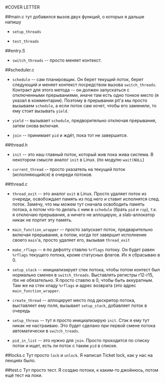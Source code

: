 #COVER LETTER

##main.c
тут добавился вызов двух функций, о которых я дальше напишу

* `setup_threads`

* `test_threads`

##entry.S
* `switch_threads` -- просто меняет контекст.

##scheduler.c
* `schedule` -- сам планировщик. Он берет текущий поток, берет следующий и меняет контекст посредством вызова `switch_threads`.
Контракт для этого метода -- он должен запускаться с отключенными прерываниями, иначе там есть одно тонкое место (я указал в комментарии).
Поэтому в прерывании pit'a мы просто вызываем `schedule`, а если поток сам хочет, чтобы его заменили, то ему стоит вызывать `yield`.

* `yield` -- вызывает `schedule`, предворительно отключая прерывания, затем снова включая.

* `join` -- принимает `pid` и ждёт, пока тот не завершится.

##thread.h
* `init` -- это наш главный поток, который жив пока жива система. В некотором смысле аналог `init` в Linux. (по модулю `wait(NULL`)

* `current_thread` -- просто указатель на текущий поток (исполняющийся) в очереди потоков.

##thread.c

* `thread_exit` -- это аналог `exit` в Linux. Просто удаляет поток из очереди, освобождает память из под него и ставит исполнятся след. поток.
Замечу, что мы можем тут сначала освободить память потока, а потом что-то делать с ним в `schedule` (брать `pid` и `rsp`), т.к. я отключаю прерывания,
а ничего не аллоцирую, а slab-аллокатор никак не портит эту память.

* `main_function_wrapper` -- просто запускает поток, предварительно включая прерывания, а потом, когда тот завершит исполнение своего `main`'a, просто удаляет
его, вызывая `thread_exit`

* `make_rflags` -- я по дефолту ставлю `%rflags` потоку. Он будет равен `%rflags` текущего потока, кроме статусных флагов. Их я сбрасываю в 0.

* `setup_stack` -- инициализирует стек потока, чтобы потом контест был нормально сменен в `switch_threads`. 
Выставлять регистры r12-r15, rbx не обязательно. Я просто ставлю в 0, чтобы быть аккуратным. Там же на стек кладу `%rflags` и адрес возврата (это адрес
`main_function_wrapper`.

* `create_thread` -- аллоцирует место под дескритор потока, выставляет ему поля, вызывает `setup_stack`, добавляет поток в очередь

* `setup_threas` -- тут я просто инициализирую `init`. Стэк я ему тут никак не настраиваю. Это будет сделано при первой смене потока автоматически в `switch_treads`.

* `pid_in_list` -- это нужно для `join`. Просто проходится по списку поток и ищет, есть ли поток с таким `pid` в списке.

##locks.c
Тут просто `lock` и `unlock`. Я написал Ticket lock, как у нас на лекциях было.

##test.c
Тут просто тест. Я создаю потоки, к каким-то джойнюсь, потом ещё тест на локи.

